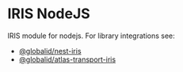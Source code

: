 # IRIS NodeJS

IRIS module for nodejs. For library integrations see:
- [@globalid/nest-iris](https://github.com/globalid/nest-modules/tree/master/iris)
- [@globalid/atlas-transport-iris](https://github.com/globalid/nest-modules/tree/master/iris)
